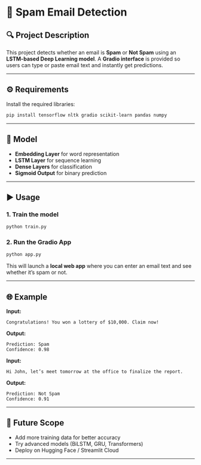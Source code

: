 # 📧 Spam Email Detection

## 🔍 Project Description

This project detects whether an email is **Spam** or **Not Spam** using an **LSTM-based Deep Learning model**.
A **Gradio interface** is provided so users can type or paste email text and instantly get predictions.

---

## ⚙️ Requirements

Install the required libraries:

```bash
pip install tensorflow nltk gradio scikit-learn pandas numpy
```

---

## 🧠 Model

* **Embedding Layer** for word representation
* **LSTM Layer** for sequence learning
* **Dense Layers** for classification
* **Sigmoid Output** for binary prediction

---

## ▶️ Usage

### 1. Train the model

```bash
python train.py
```

### 2. Run the Gradio App

```bash
python app.py
```

This will launch a **local web app** where you can enter an email text and see whether it’s spam or not.

---

## 🌐 Example

**Input:**

```
Congratulations! You won a lottery of $10,000. Claim now!
```

**Output:**

```
Prediction: Spam  
Confidence: 0.98
```

**Input:**

```
Hi John, let’s meet tomorrow at the office to finalize the report.
```

**Output:**

```
Prediction: Not Spam  
Confidence: 0.91
```

---

## 🚀 Future Scope

* Add more training data for better accuracy
* Try advanced models (BiLSTM, GRU, Transformers)
* Deploy on Hugging Face / Streamlit Cloud

---
